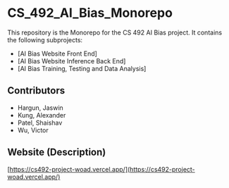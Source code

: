 # CS_492_AI_Bias_Monorepo

This repository is the Monorepo for the CS 492 AI Bias project. It contains the following subprojects:

- [AI Bias Website Front End]
- [AI Bias Website Inference Back End]
- [AI Bias Training, Testing and Data Analysis]

## Contributors

- Hargun, Jaswin
- Kung, Alexander
- Patel, Shaishav
- Wu, Victor

## Website (Description)

[https://cs492-project-woad.vercel.app/](https://cs492-project-woad.vercel.app/)
